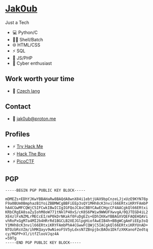 # [Jak0ub](https://github.com/kroufino/)

Just a Tech

- 💻 Python/C
- 👨‍💻 Shell/Batch
- 🌐 HTML/CSS
- ⚡ SQL
- 📖 JS/PHP
- 👾 Cyber enthusiast

##  Work worth your time

- 🔗 [Czech lang](https://github.com/kroufino/Pygame-Snake)

## Contact

- 📧 jak0ub@proton.me
  
## Profiles

- ⚡ [Try Hack Me](https://tryhackme.com/p/jakoub)
- ⚡ [Hack The Box](https://app.hackthebox.com/users/1967289)
- ⚡ [PicoCTF](https://play.picoctf.org/users/jak0ub)
  
## PGP
```PGP
-----BEGIN PGP PUBLIC KEY BLOCK-----

mDMEZs+EDhYJKwYBBAHaRw8BAQdA8wnX84i1ebtjUAX9bpCnzeLJjxUzE9KYN78p
F9a0BUm0BmphazB1YoiZBBMWCgBBFiEEp3sQY1MHh8cK3nvil66ERtxiKRYFAmbP
hA4CGwMFCQWjC5IFCwkIBwICIgIGFQoJCAsCBBYCAwECHgcCF4AACgkQl66ERtxi
KRbCRgEA8saZyIohM8oW771tNklP40xS/cK8S6PWiw9WWUFXwvgA/0QJTEGD4iL2
XE4zlFxNZMLrMECcEI/mP0kDrNKakf0FuDgEZs+EDhIKKwYBBAGXVQEFAQEHQAVi
vhRoPxGgM7a4MI2b4HRrRd1BGCLB2XEJGlpgHiofAwEIB4h+BBgWCgAmFiEEp3sQ
Y1MHh8cK3nvil66ERtxiKRYFAmbPhA4CGwwFCQWjC5IACgkQl66ERtxiKRYUnAD+
NTOzbRsVZm/ihMKQayv9wNieoFSV5yLdxsN7ZBnpjbcBAOo1DkfzXKKanoFZedtq
cy/MGPP+Xl/itfZlooVJqz4A
=59Tg
-----END PGP PUBLIC KEY BLOCK-----
```

